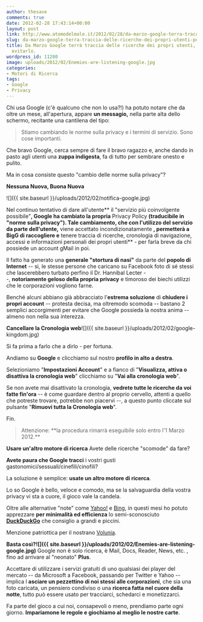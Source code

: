 ```yaml
---
author: thesave
comments: true
date: 2012-02-28 17:43:14+00:00
layout: post
link: http://www.atomodelmale.it/2012/02/28/da-marzo-google-terra-traccia-delle-ricerche-dei-propri-utenti-perche-e-come-evitarlo/
slug: da-marzo-google-terra-traccia-delle-ricerche-dei-propri-utenti-perche-e-come-evitarlo
title: Da Marzo Google terrà traccia delle ricerche dei propri utenti, perché e come
  evitarlo.
wordpress_id: 11280
image: uploads/2012/02/Enemies-are-listening-google.jpg
categories:
- Motori di Ricerca
tags:
- Google
- Privacy
---
```


Chi usa Google (c'è qualcuno che non lo usa?!) ha potuto notare che da oltre un mese, all'apertura, appare **un messagio,** nella parte alta dello schermo, recitante una cantilena del tipo:

<blockquote>Stiamo cambiando le norme sulla privacy e i termini di servizio. Sono cose importanti.</blockquote>

Che bravo Google, cerca sempre di fare il bravo ragazzo e, anche dando in pasto agli utenti una **zuppa indigesta**, fa di tutto per sembrare onesto e pulito.

Ma in cosa consiste questo "cambio delle norme sulla privacy"?

**Nessuna Nuova, Buona Nuova**

![]({{ site.baseurl }}/uploads/2012/02/notifica-google.jpg)

Nel continuo tentativo di dare all'utente** il "servizio più coinvolgente possibile"**, Google ha cambiato la propria** Privacy Policy **(traducibile in "norme sulla privacy"). Tale cambiamento, che con l'utilizzo del servizio da parte dell'utente,** viene accettato incondizionatamente **, permetterà a BigG di raccogliere e** tenere traccia di ricerche, cronologia di navigazione, accessi e informazioni personali dei propri utenti** - per farla breve da chi possiede un account gMail in poi.

Il fatto ha generato una **generale "stortura di nasi"** da parte del **popolo di Internet** -- si, le stesse persone che caricano su Facebook foto di sé stessi che lascerebbero turbato perfino il Dr. Hannibal Lecter --, **notoriamente geloso della propria privacy** e timoroso dei biechi utilizzi che le corporazioni vogliono farne.

Benché alcuni abbiano già abbracciato l'**estrema soluzione** di **chiudere i propri account** -- protesta decisa, ma oltremodo scomoda -- bastano 2 semplici accorgimenti per evitare che Google possieda la nostra anima -- almeno non nella sua interezza.

**Cancellare la Cronologia web**![]({{ site.baseurl }}/uploads/2012/02/google-kingdom.jpg)

Si fa prima a farlo che a dirlo - per fortuna.

Andiamo su **Google** e clicchiamo sul nostro **profilo in alto a destra**.

Selezioniamo "**Impostazioni Account**" e a fianco di "**Visualizza, attiva o disattiva la cronologia web**" clicchiamo su "**Vai alla cronologia web**".

Se non avete mai disattivato la cronologia, **vedrete tutte le ricerche da voi fatte fin'ora** -- è come guardare dentro al proprio cervello, attenti a quello che potreste trovare, potrebbe non piacervi --, a questo punto cliccate sul pulsante "**Rimuovi tutta la Cronologia web**".

Fin.

<blockquote>Attenzione: **la procedura rimarrà eseguibile solo entro l'1 Marzo 2012.**</blockquote>

**Usare un'altro motore di ricerca** Avete delle ricerche "scomode" da fare?

**Avete paura che Google tracci** i vostri gusti gastonomici/sessuali/cinefili/cinofili?

La soluzione è semplice: **usate un altro motore di ricerca**.

Lo so Google è bello, veloce e comodo, ma se la salvaguardia della vostra privacy vi sta a cuore, il gioco vale la candela.

Oltre alle alternative "note" come [Yahoo!](http://it.yahoo.com/) e [Bing](http://it.bing.com/), in questi mesi ho potuto apprezzare **per minimalità ed efficienza** lo semi-sconosciuto **[DuckDuckGo](http://duckduckgo.com/)** che consiglio a grandi e piccini.

Menzione patriottica per il nostrano [Volunia](/2012/02/07/volunia-svelato-prove-su-strada-e-primi-giudizi/).

**Basta così?![]({{ site.baseurl }}/uploads/2012/02/Enemies-are-listening-google.jpg)** Google non è solo ricerca, è Mail, Docs, Reader, News, etc. , fino ad arrivare al "neonato" **Plus**.

Accettare di utilizzare i servizi gratuiti di uno qualsiasi dei player del mercato -- da Microsoft a Facebook, passando per Twitter e Yahoo -- implica l **asciare un pezzettino di noi stessi alle corporazioni**, che sia una foto caricata, un pensiero condiviso o una **ricerca fatta nel cuore della notte**, tutto può essere usato per tracciarci, schedarci e monetizzarci.

Fa parte del gioco a cui noi, consapevoli o meno, prendiamo parte ogni giorno. **Impariamone le regole e giochiamo al meglio le nostre carte**.
